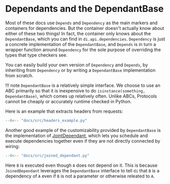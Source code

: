 # Dependants and the DependantBase

Most of these docs use `Depends` and `Dependency` as the main markers and containers for dependencies.
But the container doesn't actually know about either of these two things!
In fact, the container only knows about the `DependantBase`, which you can find in `di.api.dependencies`.
`Dependency` is just a concrete implementation of the `DependantBase`, and `Depends` is in turn a wrapper function around `Dependency` for the sole purpose of overriding the types that type checkers see.

You can easily build your own version of `Dependency` and `Depends`, by inheriting from `Dependency` or by writing a `DependantBase` implementation from scratch.

!!! note
    `DependantBase` is a relatively simple interface.
    We choose to use an ABC primarily so that it is inexpensive to do `isinstance(something, DependantBase)`, which comes up relatively often.
    Unlike ABCs, Protocols cannot be cheaply or accurately runtime checked in Python.

Here is an example that extracts headers from requests:

```python
--8<-- "docs/src/headers_example.py"
```

Another good example of the customizability provided by `DependantBase` is the implementation of [JointDependant], which lets you schedule and execute dependencies together even if they are not directly connected by wiring:

```python
--8<-- "docs/src/joined_dependant.py"
```

Here `B` is executed even though `A` does not depend on it.
This is because `JoinedDependant` leverages the `DependantBase` interface to tell `di` that `B` is a dependency of `A` even if `B` is not a parameter or otherwise releated to `A`.

[Solving docs]: solving.md
[JointDependant]: https://github.com/adriangb/di/blob/b7398fbdf30213c1acb94b423bb4f2e2badd0fdd/di/dependant.py#L194-L218
